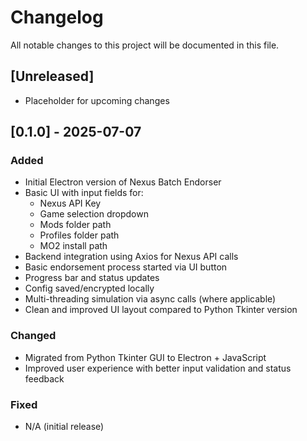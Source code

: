 # Changelog

All notable changes to this project will be documented in this file.

## [Unreleased]
- Placeholder for upcoming changes

## [0.1.0] - 2025-07-07
### Added
- Initial Electron version of Nexus Batch Endorser
- Basic UI with input fields for:
  - Nexus API Key
  - Game selection dropdown
  - Mods folder path
  - Profiles folder path
  - MO2 install path
- Backend integration using Axios for Nexus API calls
- Basic endorsement process started via UI button
- Progress bar and status updates
- Config saved/encrypted locally
- Multi-threading simulation via async calls (where applicable)
- Clean and improved UI layout compared to Python Tkinter version

### Changed
- Migrated from Python Tkinter GUI to Electron + JavaScript
- Improved user experience with better input validation and status feedback

### Fixed
- N/A (initial release)

